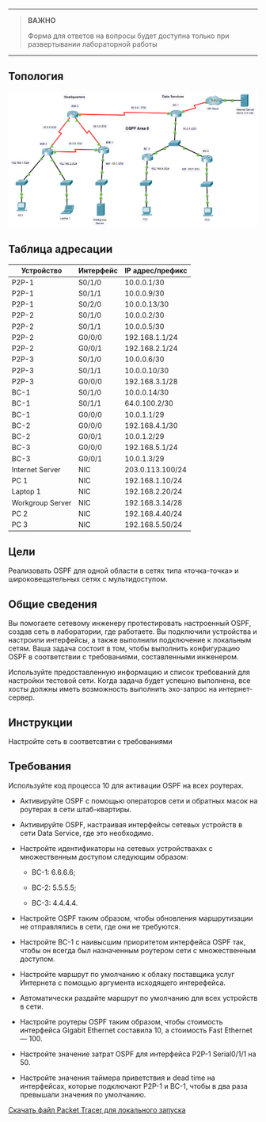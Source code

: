 
---

> **ВАЖНО**
> 
> Форма для ответов на вопросы будет доступна только при развертывании лабораторной работы 

---

## Топология

![](./assets/topology.png)

## Таблица адресации

| Устройство       | Интерфейс | IP адрес/префикс |
|------------------|-----------|------------------|
| P2P-1            | S0/1/0    | 10.0.0.1/30      |
| P2P-1            | S0/1/1    | 10.0.0.9/30      |
| P2P-1            | S0/2/0    | 10.0.0.13/30     |
| P2P-2            | S0/1/0    | 10.0.0.2/30      |
| P2P-2            | S0/1/1    | 10.0.0.5/30      |
| P2P-2            | G0/0/0    | 192.168.1.1/24   |
| P2P-2            | G0/0/1    | 192.168.2.1/24   |
| P2P-3            | S0/1/0    | 10.0.0.6/30      |
| P2P-3            | S0/1/1    | 10.0.0.10/30     |
| P2P-3            | G0/0/0    | 192.168.3.1/28   |
| BC-1             | S0/1/0    | 10.0.0.14/30     |
| BC-1             | S0/1/1    | 64.0.100.2/30    |
| BC-1             | G0/0/0    | 10.0.1.1/29      |
| BC-2             | G0/0/0    | 192.168.4.1/30   |
| BC-2             | G0/0/1    | 10.0.1.2/29      |
| BC-3             | G0/0/0    | 192.168.5.1/24   |
| BC-3             | G0/0/1    | 10.0.1.3/29      |
| Internet Server  | NIC       | 203.0.113.100/24 |
| PC 1             | NIC       | 192.168.1.10/24  |
| Laptop 1         | NIC       | 192.168.2.20/24  |
| Workgroup Server | NIC       | 192.168.3.14/28  |
| PC 2             | NIC       | 192.168.4.40/24  |
| PC 3             | NIC       | 192.168.5.50/24  |

## Цели

Реализовать OSPF для одной области в сетях типа «точка-точка» и широковещательных сетях с мультидоступом.

## Общие сведения

Вы помогаете сетевому инженеру протестировать настроенный OSPF, создав сеть в лаборатории, где работаете. Вы подключили устройства и настроили интерфейсы, а также выполнили подключение к локальным сетям. Ваша задача состоит в том, чтобы выполнить конфигурацию OSPF в соответствии с требованиями, составленными инженером.

Используйте предоставленную информацию и список требований для настройки тестовой сети. Когда задача будет успешно выполнена, все хосты должны иметь возможность выполнить эхо-запрос на интернет-сервер.

## Инструкции

Настройте сеть в соответсвтии с требованиями

## Требования

Используйте код процесса 10 для активации OSPF на всех роутерах.

- Активируйте OSPF с помощью операторов сети и обратных масок на роутерах в сети штаб-квартиры.

- Активируйте OSPF, настраивая интерфейсы сетевых устройств в сети Data Service, где это необходимо.

- Настройте идентификаторы на сетевых устройствахах с множественным доступом следующим образом:

    - BC-1: 6.6.6.6;

    - BC-2: 5.5.5.5;

    - BC-3: 4.4.4.4.

- Настройте OSPF таким образом, чтобы обновления маршрутизации не отправлялись в сети, где они не требуются.

- Настройте BC-1 с наивысшим приоритетом интерфейса OSPF так, чтобы он всегда был назначенным роутером сети с множественным доступом.

- Настройте маршрут по умолчанию к облаку поставщика услуг Интернета с помощью аргумента исходящего интерефейса.

- Автоматически раздайте маршрут по умолчанию для всех устройств в сети.

- Настройте роутеры OSPF таким образом, чтобы стоимость интерфейса Gigabit Ethernet составила 10, а стоимость Fast Ethernet — 100.

- Настройте значение затрат OSPF для интерфейса P2P-1 Serial0/1/1 на 50.

- Настройте значения таймера приветствия и dead time на интерфейсах, которые подключают P2P-1 и BC-1, чтобы в два раза превышали значения по умолчанию.

[Скачать файл Packet Tracer для локального запуска](./assets/2.7.1-lab.pka)
